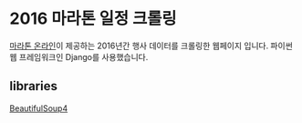 # 2016 마라톤 일정 크롤링
[마라톤 온라인](http://www.marathon.pe.kr/schedule_index.html)이 제공하는 2016년간 행사 데이터를 크롤링한 웹페이지 입니다.
파이썬 웹 프레임워크인 Django를 사용했습니다.

## libraries
[BeautifulSoup4](https://www.crummy.com/software/BeautifulSoup/bs4/doc/)
